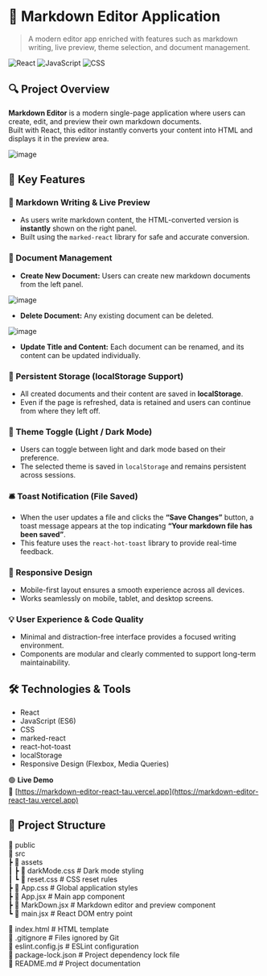 # 📖 Markdown Editor Application

> A modern editor app enriched with features such as markdown writing, live preview, theme selection, and document management.

![React](https://img.shields.io/badge/React-20232A?style=for-the-badge&logo=react)
![JavaScript](https://img.shields.io/badge/JavaScript-F7DF1E?style=for-the-badge&logo=javascript)
![CSS](https://img.shields.io/badge/CSS-1572B6?style=for-the-badge&logo=css3)

## 🔍 Project Overview

**Markdown Editor** is a modern single-page application where users can create, edit, and preview their own markdown documents.  
Built with React, this editor instantly converts your content into HTML and displays it in the preview area.

![image](https://github.com/user-attachments/assets/e9922451-2fcc-4692-9264-adbc157873ab)

## 🚀 Key Features

### 📝 Markdown Writing & Live Preview
- As users write markdown content, the HTML-converted version is **instantly** shown on the right panel.
- Built using the `marked-react` library for safe and accurate conversion.

### 📁 Document Management
- **Create New Document:** Users can create new markdown documents from the left panel.

![image](https://github.com/user-attachments/assets/3715510b-acc3-48db-ba21-a976c9a41059)

- **Delete Document:** Any existing document can be deleted.

![image](https://github.com/user-attachments/assets/5bdbf351-2680-40a9-a443-ad053ec785f1)

- **Update Title and Content:** Each document can be renamed, and its content can be updated individually.

### 💾 Persistent Storage (localStorage Support)
- All created documents and their content are saved in **localStorage**.
- Even if the page is refreshed, data is retained and users can continue from where they left off.

### 🌙 Theme Toggle (Light / Dark Mode)
- Users can toggle between light and dark mode based on their preference.
- The selected theme is saved in `localStorage` and remains persistent across sessions.

### 🛎️ Toast Notification (File Saved)
- When the user updates a file and clicks the **“Save Changes”** button, a toast message appears at the top indicating **“Your markdown file has been saved”**.
- This feature uses the `react-hot-toast` library to provide real-time feedback.

### 📱 Responsive Design
- Mobile-first layout ensures a smooth experience across all devices.
- Works seamlessly on mobile, tablet, and desktop screens.

### 💡 User Experience & Code Quality
- Minimal and distraction-free interface provides a focused writing environment.
- Components are modular and clearly commented to support long-term maintainability.

## 🛠️ Technologies & Tools

- React  
- JavaScript (ES6)  
- CSS  
- marked-react  
- react-hot-toast  
- localStorage  
- Responsive Design (Flexbox, Media Queries)

🟢 **Live Demo**  
🔗 [https://markdown-editor-react-tau.vercel.app](https://markdown-editor-react-tau.vercel.app)

## 📂 Project Structure

📁 public  
📁 src  
 ┣ 📁 assets  
 ┃ ┣ 📄 darkMode.css             # Dark mode styling  
 ┃ ┗ 📄 reset.css                # CSS reset rules  
 ┣ 📄 App.css                    # Global application styles  
 ┣ 📄 App.jsx                    # Main app component  
 ┣ 📄 MarkDown.jsx               # Markdown editor and preview component  
 ┗ 📄 main.jsx                   # React DOM entry point  

📄 index.html                    # HTML template  
📄 .gitignore                    # Files ignored by Git  
📄 eslint.config.js              # ESLint configuration  
📄 package-lock.json             # Project dependency lock file  
📄 README.md                     # Project documentation
